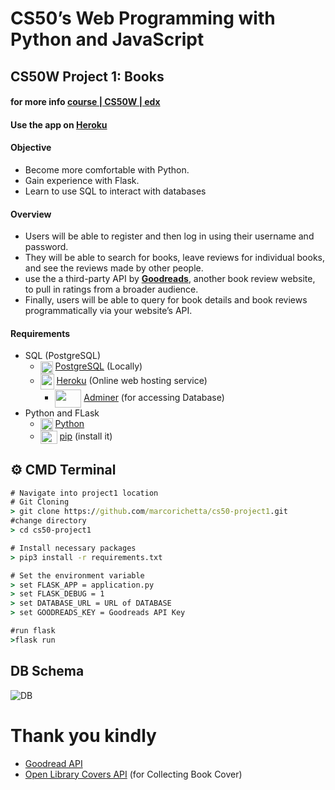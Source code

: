 # CS50’s Web Programming with Python and JavaScript
## CS50W Project 1: Books 
#### for more info [course | CS50W | edx](https://courses.edx.org/courses/course-v1:HarvardX+CS50W+Web/course/)

#### Use the app on [Heroku](https://web-development-python-js.herokuapp.com/)

#### Objective
* Become more comfortable with Python.
* Gain experience with Flask.
* Learn to use SQL to interact with databases

#### Overview

* Users will be able to register and then log in using their username and password. 
* They will be able to search for books, leave reviews for individual books, and see the reviews made by other people. 
* use the a third-party API by **[Goodreads](https://www.goodreads.com/api)**, another book review website, to pull in ratings from a broader audience. 
* Finally, users will be able to query for book details and book reviews programmatically via your website’s API.

#### Requirements
* SQL (PostgreSQL)
  * <img src="https://www.postgresql.org/media/img/about/press/elephant.png" width="20" height="20" valign="middle"> [PostgreSQL](https://www.postgresql.org/download/) (Locally)
  * <img src="https://dab1nmslvvntp.cloudfront.net/wp-content/uploads/2016/04/1461122387heroku-logo.jpg" width="22" height="25" valign="middle"> [Heroku](https://www.heroku.com/) (Online web hosting service)
    * <img src="https://jay.holtslander.ca/img/svg/skills/adminer-logo.svg" width="42" height="29" valign="middle"> [Adminer](https://www.heroku.com/) (for accessing Database)
 * Python and FLask
    * <img src="https://upload.wikimedia.org/wikipedia/commons/thumb/c/c3/Python-logo-notext.svg/600px-Python-logo-notext.svg.png" width="20" height="20" valign="middle"> [Python](https://www.python.org/downloads/)
    * <img src="https://banner2.cleanpng.com/20190124/rs/kisspng-python-selenium-programming-language-computer-icon-pip-5c4a4a7ca92d33.171618491548372604693.jpg" width="27" height="21" valign="middle"> [pip](https://pip.pypa.io/en/stable/installing/) (install it)

## :gear: CMD Terminal

```cmd
# Navigate into project1 location 
# Git Cloning
> git clone https://github.com/marcorichetta/cs50-project1.git
#change directory
> cd cs50-project1

# Install necessary packages
> pip3 install -r requirements.txt

# Set the environment variable
> set FLASK_APP = application.py
> set FLASK_DEBUG = 1
> set DATABASE_URL = URL of DATABASE
> set GOODREADS_KEY = Goodreads API Key

#run flask
>flask run
```

## DB Schema
![DB](https://i.ibb.co/0tSXJ82/dbschema.png)


# Thank you kindly
* [Goodread API](https://www.goodreads.com/api)
* [Open Library Covers API](http://covers.openlibrary.org/) (for Collecting Book Cover)
